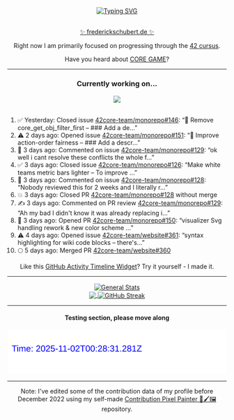 <div align="center">
	<a href="https://git.io/typing-svg"><img src="https://readme-typing-svg.demolab.com?font=Fira+Code&size=30&pause=1000&color=70A5FD&background=1A1B27&center=true&vCenter=true&repeat=false&random=false&width=550&lines=%F0%9F%91%8B+Hello+World!+I'm+Freddy!+%F0%9F%96%96" alt="Typing SVG" /></a>
</div>
<br>
<div align="center">
	<p></p><a href="https://frederickschubert.de">✨ frederickschubert.de ✨</a></p>
	<p>Right now I am primarily focused on progressing through the <a href="https://github.com/FreddyMSchubert/42_cursus">42 cursus</a>.</p>
	<p>Have you heard about <a href="https://coregame.de/">CORE GAME</a>?</p>
</div>

<hr>

<div align="center">

### Currently working on...

<!-- [![current_repo](https://github-readme-stats.vercel.app/api/pin/?username=FreddyMSchubert&repo=Crafty_Concoctions&theme=tokyonight)](https://github.com/FreddyMSchubert/Crafty_Concoctions) -->

<div align="center">
	<a href="https://github.com/42core-team/monorepo" target="_blank">
		<img align="center" src="https://github-readme-stats.vercel.app/api/pin/?username=42core-team&repo=monorepo&theme=tokyonight" />
	</a>
</div>

<br>

<div align="left">
<ol>
<!-- ACTIVITY:START -->
<li>✅ Yesterday: Closed issue <a href="https://github.com/42core-team/monorepo/issues/146">42core-team/monorepo#146</a>: “🤗 Remove core_get_obj_filter_first – ### Add a de…”</li>
<li>⚠️ 2 days ago: Opened issue <a href="https://github.com/42core-team/monorepo/issues/151">42core-team/monorepo#151</a>: “🤗 Improve action-order fairness – ### Add a descr…”</li>
<li>💬 3 days ago: Commented on issue <a href="https://github.com/42core-team/monorepo/pull/129#issuecomment-3389266445">42core-team/monorepo#129</a>: “ok well i cant resolve these conflicts the whole f…”</li>
<li>✅ 3 days ago: Closed issue <a href="https://github.com/42core-team/monorepo/issues/126">42core-team/monorepo#126</a>: “Make white teams metric bars lighter – To improve …”</li>
<li>💬 3 days ago: Commented on issue <a href="https://github.com/42core-team/monorepo/pull/128#issuecomment-3389243926">42core-team/monorepo#128</a>: “Nobody reviewed this for 2 weeks and I literally r…”</li>
<li>💥 3 days ago: Closed PR <a href="https://github.com/42core-team/monorepo/pull/128">42core-team/monorepo#128</a> without merge</li>
<li>✍️ 3 days ago: Commented on PR review <a href="https://github.com/42core-team/monorepo/pull/129#discussion_r2419143619">42core-team/monorepo#129</a>: “Ah my bad I didn't know it was already replacing i…”</li>
<li>🚀 3 days ago: Opened PR <a href="https://github.com/42core-team/monorepo/pull/150">42core-team/monorepo#150</a>: “visualizer Svg handling rework & new color scheme …”</li>
<li>⚠️ 4 days ago: Opened issue <a href="https://github.com/42core-team/website/issues/361">42core-team/website#361</a>: “syntax highlighting for wiki code blocks – there's…”</li>
<li>🌕 5 days ago: Merged PR <a href="https://github.com/42core-team/website/pull/360">42core-team/website#360</a></li>
<!-- ACTIVITY:END -->
</ol>
</div>

Like this [GitHub Activity Timeline Widget](https://github.com/FreddyMSchubert/github-activity-timeline)? Try it yourself - I made it.

<hr>

<div align="center">
	<a href="https://github.com/anuraghazra/github-readme-stats" target="_blank">
		<img height=200 align="center" src="https://github-readme-stats.vercel.app/api?username=FreddyMSchubert&show_icons=true&theme=tokyonight&card_width=650" alt="General Stats" />
	</a>
</div>

<div align="center">
	<a href="https://github.com/anuraghazra/github-readme-stats" target="_blank">
		<img height=200 align="center" src="https://github-readme-stats.vercel.app/api/top-langs/?username=FreddyMSchubert&layout=donut&theme=tokyonight&card_width=320">
	</a>
	<a href="https://github.com/DenverCoder1/github-readme-streak-stats" target="_blank">
		<img height=200 align="center" src="https://streak-stats.demolab.com?user=FreddyMSchubert&theme=tokyonight&date_format=j%20M%5B%20Y%5D&card_width=320&card_height=200&hide_total_contributions=true" alt="GitHub Streak" />
	</a>
</div>

<hr>

#### Testing section, please move along

![GitHub Defenders SVG](https://github.com/FreddyMSchubert/FreddyMSchubert/blob/github_defenders_output/output.svg)

<hr>

Note: I've edited some of the contribution data of my profile before December 2022 using my self-made [Contribution Pixel Painter 🎨🖌️🖼️](https://github.com/FreddyMSchubert/contribution-pixel-painter) repository.
